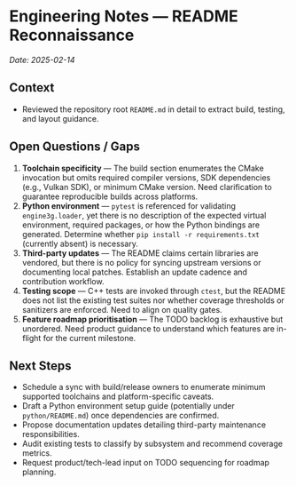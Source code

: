 # Engineering Notes — README Reconnaissance

_Date: 2025-02-14_

## Context
- Reviewed the repository root `README.md` in detail to extract build, testing, and layout guidance.

## Open Questions / Gaps
1. **Toolchain specificity** — The build section enumerates the CMake invocation but omits required compiler versions, SDK dependencies (e.g., Vulkan SDK), or minimum CMake version. Need clarification to guarantee reproducible builds across platforms.
2. **Python environment** — `pytest` is referenced for validating `engine3g.loader`, yet there is no description of the expected virtual environment, required packages, or how the Python bindings are generated. Determine whether `pip install -r requirements.txt` (currently absent) is necessary.
3. **Third-party updates** — The README claims certain libraries are vendored, but there is no policy for syncing upstream versions or documenting local patches. Establish an update cadence and contribution workflow.
4. **Testing scope** — C++ tests are invoked through `ctest`, but the README does not list the existing test suites nor whether coverage thresholds or sanitizers are enforced. Need to align on quality gates.
5. **Feature roadmap prioritisation** — The TODO backlog is exhaustive but unordered. Need product guidance to understand which features are in-flight for the current milestone.

## Next Steps
- Schedule a sync with build/release owners to enumerate minimum supported toolchains and platform-specific caveats.
- Draft a Python environment setup guide (potentially under `python/README.md`) once dependencies are confirmed.
- Propose documentation updates detailing third-party maintenance responsibilities.
- Audit existing tests to classify by subsystem and recommend coverage metrics.
- Request product/tech-lead input on TODO sequencing for roadmap planning.

